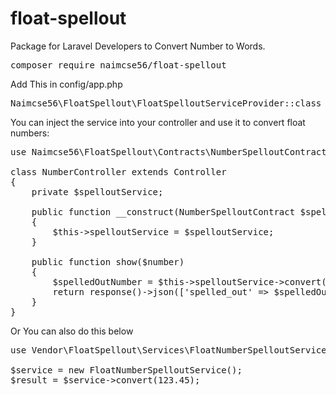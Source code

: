 
# float-spellout
Package for Laravel Developers to Convert Number to Words.
<pre>composer require naimcse56/float-spellout</pre>
Add This in config/app.php
<pre>Naimcse56\FloatSpellout\FloatSpelloutServiceProvider::class</pre>
You can inject the service into your controller and use it to convert float numbers:
<pre>
use Naimcse56\FloatSpellout\Contracts\NumberSpelloutContract;

class NumberController extends Controller
{
    private $spelloutService;

    public function __construct(NumberSpelloutContract $spelloutService)
    {
        $this->spelloutService = $spelloutService;
    }

    public function show($number)
    {
        $spelledOutNumber = $this->spelloutService->convert(floatval($number));
        return response()->json(['spelled_out' => $spelledOutNumber]);
    }
}
</pre>
Or You can also do this below
<pre>
use Vendor\FloatSpellout\Services\FloatNumberSpelloutService;

$service = new FloatNumberSpelloutService();
$result = $service->convert(123.45);

<!-- Output will be 'one hundred twenty-three point forty-five' -->
</pre>

